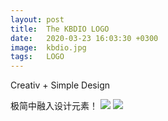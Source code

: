 ```yaml
---
layout: post
title:  The KBDIO LOGO
date:   2020-03-23 16:03:30 +0300
image:  kbdio.jpg
tags:   LOGO
---
```

Creativ + Simple Design

极简中融入设计元素！
![]({{site.baseurl}}/kbdio.jpg)
![](/kbdiologo_outline.jpg)
